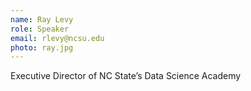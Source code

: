 ```yaml
---
name: Ray Levy
role: Speaker
email: rlevy@ncsu.edu
photo: ray.jpg
---
```

Executive Director of NC State’s Data Science Academy
